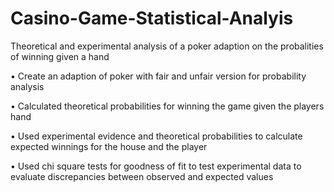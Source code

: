 # Casino-Game-Statistical-Analyis
Theoretical and experimental analysis of a poker adaption on the probalities of winning given a hand

• Create an adaption of poker with fair and unfair version for probability analysis

• Calculated theoretical probabilities for winning the game given the players hand

• Used experimental evidence and theoretical probabilities to calculate expected winnings for the house and the player

• Used chi square tests for goodness of fit to test experimental data to evaluate discrepancies between observed and expected values
